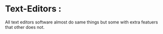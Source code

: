 # Text-Editors :

All text editors software almost do same things but some with extra featuers that other does not.
